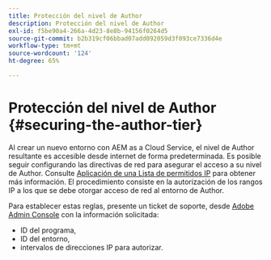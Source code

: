```yaml
---
title: Protección del nivel de Author
description: Protección del nivel de Author
exl-id: f5be90a4-266a-4d23-8e8b-94156f0264d5
source-git-commit: b2b319cf06bbad07add092059d3f093ce7336d4e
workflow-type: tm+mt
source-wordcount: '124'
ht-degree: 65%

---
```


# Protección del nivel de Author {#securing-the-author-tier}

Al crear un nuevo entorno con AEM as a Cloud Service, el nivel de Author resultante es accesible desde internet de forma predeterminada. Es posible seguir configurando las directivas de red para asegurar el acceso a su nivel de Author. Consulte [Aplicación de una Lista de permitidos IP](https://experienceleague.adobe.com/docs/experience-manager-cloud-service/implementing/using-cloud-manager/ip-allow-lists/apply-allow-list.html?lang=en) para obtener más información. El procedimiento consiste en la autorización de los rangos IP a los que se debe otorgar acceso de red al entorno de Author.

Para establecer estas reglas, presente un ticket de soporte, desde [Adobe Admin Console](https://adminconsole.adobe.com/) con la información solicitada:

* ID del programa,
* ID del entorno,
* intervalos de direcciones IP para autorizar.

